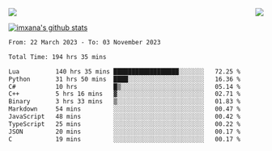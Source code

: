 <p>
  <a href="https://count.getloli.com/"><img src="https://count.getloli.com/get/@xana.readme?theme=moebooru-h"></a>
  <img src="https://weather-icon.journeyad.repl.co/@hangzhou?v=1" align="right">
</p>


<a href="https://github.com/imxana"><img align="center" src="https://github-readme-stats.vercel.app/api?username=imxana&show_icons=true&include_all_commits=true&hide_border=tru&custom_title=imxana%27s%20Github%20Stats" alt="imxana's github stats" /></a> 

<!--START_SECTION:waka-->

```txt
From: 22 March 2023 - To: 03 November 2023

Total Time: 194 hrs 35 mins

Lua          140 hrs 35 mins ██████████████████░░░░░░░   72.25 %
Python       31 hrs 50 mins  ████░░░░░░░░░░░░░░░░░░░░░   16.36 %
C#           10 hrs          █▒░░░░░░░░░░░░░░░░░░░░░░░   05.14 %
C++          5 hrs 16 mins   ▓░░░░░░░░░░░░░░░░░░░░░░░░   02.71 %
Binary       3 hrs 33 mins   ▒░░░░░░░░░░░░░░░░░░░░░░░░   01.83 %
Markdown     54 mins         ░░░░░░░░░░░░░░░░░░░░░░░░░   00.47 %
JavaScript   48 mins         ░░░░░░░░░░░░░░░░░░░░░░░░░   00.42 %
TypeScript   25 mins         ░░░░░░░░░░░░░░░░░░░░░░░░░   00.22 %
JSON         20 mins         ░░░░░░░░░░░░░░░░░░░░░░░░░   00.17 %
C            19 mins         ░░░░░░░░░░░░░░░░░░░░░░░░░   00.17 %
```

<!--END_SECTION:waka-->
